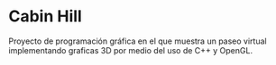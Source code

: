 # Cabin Hill
Proyecto de programación gráfica en el que muestra un paseo virtual implementando graficas 3D por medio del uso de C++ y OpenGL.
